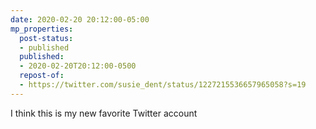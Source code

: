```yaml
---
date: 2020-02-20 20:12:00-05:00
mp_properties:
  post-status:
  - published
  published:
  - 2020-02-20T20:12:00-0500
  repost-of:
  - https://twitter.com/susie_dent/status/1227215536657965058?s=19
---
```


I think this is my new favorite Twitter account
